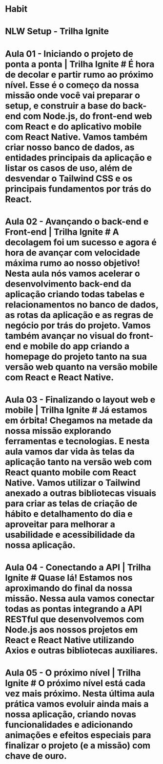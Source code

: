 # Habit

# NLW Setup - Trilha Ignite

# Aula 01 - Iniciando o projeto de ponta a ponta | Trilha Ignite # É hora de decolar e partir rumo ao próximo nível. Esse é o começo da nossa missão onde você vai preparar o setup, e construir a base do back-end com Node.js, do front-end web com React e do aplicativo mobile com React Native. Vamos também criar nosso banco de dados, as entidades principais da aplicação e listar os casos de uso, além de desvendar o Tailwind CSS e os principais fundamentos por trás do React.

# Aula 02 - Avançando o back-end e Front-end | Trilha Ignite # A decolagem foi um sucesso e agora é hora de avançar com velocidade máxima rumo ao nosso objetivo! Nesta aula nós vamos acelerar o desenvolvimento back-end da aplicação criando todas tabelas e relacionamentos no banco de dados, as rotas da aplicação e as regras de negócio por trás do projeto. Vamos também avançar no visual do front-end e mobile do app criando a homepage do projeto tanto na sua versão web quanto na versão mobile com React e React Native.

# Aula 03 - Finalizando o layout web e mobile | Trilha Ignite # Já estamos em órbita! Chegamos na metade da nossa missão explorando ferramentas e tecnologias. E nesta aula vamos dar vida às telas da aplicação tanto na versão web com React quanto mobile com React Native. Vamos utilizar o Tailwind anexado a outras bibliotecas visuais para criar as telas de criação de hábito e detalhamento do dia e aproveitar para melhorar a usabilidade e acessibilidade da nossa aplicação.

# Aula 04 - Conectando a API | Trilha Ignite # Quase lá! Estamos nos aproximando do final da nossa missão. Nessa aula vamos conectar todas as pontas integrando a API RESTful que desenvolvemos com Node.js aos nossos projetos em React e React Native utilizando Axios e outras bibliotecas auxiliares.

# Aula 05 - O próximo nível | Trilha Ignite # O próximo nível está cada vez mais próximo. Nesta última aula prática vamos evoluir ainda mais a nossa aplicação, criando novas funcionalidades e adicionando animações e efeitos especiais para finalizar o projeto (e a missão) com chave de ouro.